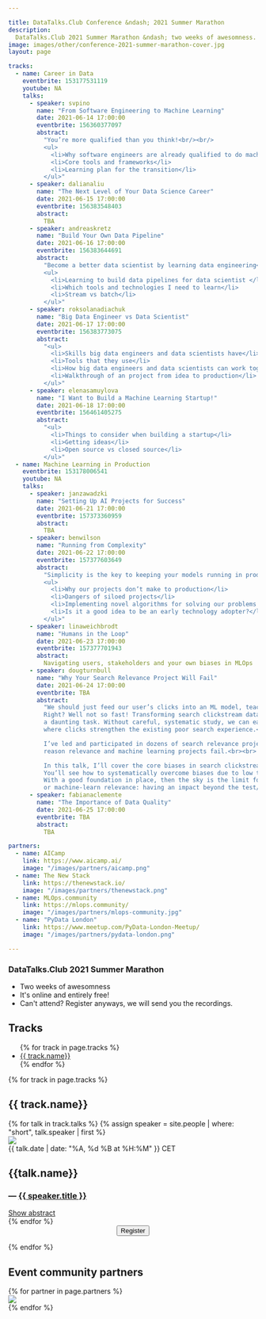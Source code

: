 ```yaml
---

title: DataTalks.Club Conference &ndash; 2021 Summer Marathon 
description:
  DataTalks.Club 2021 Summer Marathon &ndash; two weeks of awesomness.
image: images/other/conference-2021-summer-marathon-cover.jpg
layout: page

tracks:
  - name: Career in Data
    eventbrite: 153177531119
    youtube: NA
    talks:
      - speaker: svpino
        name: "From Software Engineering to Machine Learning"
        date: 2021-06-14 17:00:00
        eventbrite: 156360377097
        abstract:
          "You’re more qualified than you think!<br/><br/>
          <ul>
            <li>Why software engineers are already qualified to do machine learning</li>
            <li>Core tools and frameworks</li>
            <li>Learning plan for the transition</li>
          </ul>"
      - speaker: dalianaliu
        name: "The Next Level of Your Data Science Career"
        date: 2021-06-15 17:00:00
        eventbrite: 156383548403
        abstract:
          TBA
      - speaker: andreaskretz
        name: "Build Your Own Data Pipeline"
        date: 2021-06-16 17:00:00
        eventbrite: 156383644691
        abstract:
          "Become a better data scientist by learning data engineering<br/><br/>
          <ul>
            <li>Learning to build data pipelines for data scientist </li>
            <li>Which tools and technologies I need to learn</li>
            <li>Stream vs batch</li>
          </ul>"
      - speaker: roksolanadiachuk
        name: "Big Data Engineer vs Data Scientist"
        date: 2021-06-17 17:00:00
        eventbrite: 156383773075
        abstract:
          "<ul>
            <li>Skills big data engineers and data scientists have</li>
            <li>Tools that they use</li>
            <li>How big data engineers and data scientists can work together</li>
            <li>Walkthrough of an project from idea to production</li>
          </ul>"
      - speaker: elenasamuylova
        name: "I Want to Build a Machine Learning Startup!"
        date: 2021-06-18 17:00:00
        eventbrite: 156461405275
        abstract:
          "<ul>
            <li>Things to consider when building a startup</li>
            <li>Getting ideas</li>
            <li>Open source vs closed source</li>
          </ul>"
  - name: Machine Learning in Production
    eventbrite: 153178006541
    youtube: NA
    talks:
      - speaker: janzawadzki
        name: "Setting Up AI Projects for Success"
        date: 2021-06-21 17:00:00
        eventbrite: 157373360959
        abstract:
          TBA
      - speaker: benwilson
        name: "Running from Complexity"
        date: 2021-06-22 17:00:00
        eventbrite: 157377603649
        abstract:
          "Simplicity is the key to keeping your models running in production<br/><br/>
          <ul>
            <li>Why our projects don’t make to production</li>
            <li>Dangers of siloed projects</li>
            <li>Implementing novel algorithms for solving our problems - pros and cons </li>
            <li>Is it a good idea to be an early technology adopter?</li>
          </ul>"
      - speaker: linaweichbrodt
        name: "Humans in the Loop"
        date: 2021-06-23 17:00:00
        eventbrite: 157377701943
        abstract:
          Navigating users, stakeholders and your own biases in MLOps
      - speaker: dougturnbull
        name: "Why Your Search Relevance Project Will Fail"
        date: 2021-06-24 17:00:00
        eventbrite: TBA
        abstract:
          "We should just feed our user’s clicks into an ML model, teaching it to rank what’s clicked more...
          Right? Well not so fast! Transforming search clickstream data into usable training data can be
          a daunting task. Without careful, systematic study, we can easily create a negative feedback loop
          where clicks strengthen the existing poor search experience.<br><br>

          I’ve led and participated in dozens of search relevance projects. Poor training data is the #1
          reason relevance and machine learning projects fail.<br><br>

          In this talk, I’ll cover the core biases in search clickstream data and what to do about it.
          You’ll see how to systematically overcome biases due to low traffic and how you display results.
          With a good foundation in place, then the sky is the limit for how much you can grow, tune,
          or machine-learn relevance: having an impact beyond the test/training split!"
      - speaker: fabianaclemente
        name: "The Importance of Data Quality"
        date: 2021-06-25 17:00:00
        eventbrite: TBA
        abstract:
          TBA

partners:
  - name: AICamp
    link: https://www.aicamp.ai/
    image: "/images/partners/aicamp.png"
  - name: The New Stack
    link: https://thenewstack.io/
    image: "/images/partners/thenewstack.png"
  - name: MLOps.community
    link: https://mlops.community/
    image: "/images/partners/mlops-community.jpg"
  - name: "PyData London"
    link: https://www.meetup.com/PyData-London-Meetup/
    image: "/images/partners/pydata-london.png"

---
```



### DataTalks.Club 2021 Summer Marathon

* Two weeks of awesomness
* It's online and entirely free!
* Can't attend? Register anyways, we will send you the recordings.


<h2>Tracks</h2>

<ul>
{% for track in page.tracks %}
  <li>
    <a href="#{{ track.name | slugify }}">{{ track.name}}</a>
  </li>
{% endfor %}
</ul>

{% for track in page.tracks %}
<h2 id="{{ track.name | slugify }}">{{ track.name}}</h2>

<div class="conference-talks">
{% for talk in track.talks %}
  {% assign speaker = site.people | where: "short", talk.speaker | first %}
  <div class="talk-wrap d-flex">
    <div class="talk-speaker-img-container">
      <img class="talk-speaker-img" src="/{{speaker.picture}}" />
    </div>
    <div class="talk-details">
      <span class="datetime">{{ talk.date | date: "%A, %d %B at %H:%M" }} CET</span>
      <h2>{{talk.name}}</h2>
      <h3 class="speaker-name">— <a href="/people/{{talk.speaker}}.html" target="_blank">{{ speaker.title }}</a></h3>
      <span class="toggle-abscract"><a href="javascript:void();" onclick="toggle('{{ talk.name | slugify }}')">Show abstract</a></span>
      <div class="talk-absctract" id="{{ talk.name | slugify }}" style="display: none;">
        {{ talk.abstract }}
        {% if talk.eventbrite != 'TBA' %}<br/>
        <a href="https://eventbrite.com/e/{{ talk.eventbrite }}" target="_blank">Register just for this talk</a>
        {% endif %}
        </div>
    </div>
  </div>
{% endfor %}
</div>

<center class="my-3">
<button class="btn btn-secondary btn-lg" id="eventbrite-widget-modal-trigger-{{ track.eventbrite }}" type="button">
  <i class="fas fa-check"></i> Register
</button>
</center>

{% endfor %}


## Event community partners

<div class="text-center row">
{% for partner in page.partners %}
  <div class="my-3 col-md-6">
    <a href="{{ partner.link }}" target="_blank">
      <img src="{{ partner.image }}" class="partner"/>
    </a>
  </div>
{% endfor %}
</div>


<script src="https://www.eventbrite.com/static/widgets/eb_widgets.js"></script>

<script type="text/javascript">
  var exampleCallback = function() {
      console.log('Order complete!');
  };

  {% for track in page.tracks %}
  window.EBWidgets.createWidget({
      widgetType: 'checkout',
      eventId: '{{ track.eventbrite }}',
      modal: true,
      modalTriggerElementId: 'eventbrite-widget-modal-trigger-{{ track.eventbrite }}',
      onOrderComplete: exampleCallback
  });
  {% endfor %}

  function toggle(name) {
    var x = document.getElementById(name);
    if (x.style.display === "none") {
      x.style.display = "block";
    } else {
      x.style.display = "none";
    }
  }
</script>
